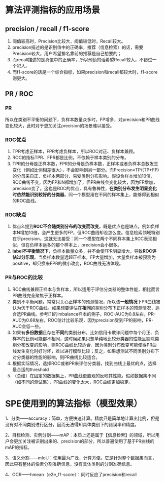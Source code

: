 # 算法评测指标的应用场景

## precision / recall / f1-score

1. 阈值较高时，Precision比较大，阈值较低时，Recall较大。
2. precision描述的是识别值中的正确率，推荐（信息检索）的话，需要Precision较大，用户希望排名靠前的推荐是自己想要的；
3. 而recall描述的是真值中的正确率，所以刑侦的话希望Recall较大，不错过一个犯人。
4. 而f1-score的话是一个综合指标，如果precision和recall都较大时，f1-score则更大。

## PR / ROC

### PR

所以在类别不平衡的问题下，负样本数量众多时，FP增多，对precision和PR曲线变化较大，此时对于更加关注precision的场景难以接受。

### ROC优点

1. TPR考虑正样本，FPR考虑负样本，所以ROC对正、负样本兼顾。
2. ROC的指标TPR、FPR都是比例，不依赖于样本类别的分布。
3. TPR的分母是正样本数，FPR的分母是负样本数，正样本或者负样本总数发生变化（例如比例相差很大），不会影响到另一部分。而Precision=TP/(TP+FP)的分母来自正、负样本两部分，易受类别分布影响。假设负样本增加10倍，ROC曲线不变，因为FP和N都增加了，但PR曲线会变化较大，因为FP增加，precision变了。这也是ROC的优点，具有鲁棒性，**在类别分布发生明显变化时依然能识别较好的分类器**。同一个模型用在不同的样本集上，能够得到相似的ROC曲线。

### ROC缺点

1. 优点3.提到**ROC不会随类别分布的改变而改变**，既是优点也是缺点。例如负样本N增加10倍，会产生更多的FP，但ROC曲线却没怎么变。信息检索领域特别在乎precision，这就无法接受：同一个模型在两个不同样本集上ROC表现相似，但在负样本远多的那个样本上，precision会小很多。
2. **label不平衡情况下**，负样本数量众多，并不会使FPR明显增大，导致**ROC评估过分乐观**。当负样本数量远超正样本，FP大量增加，大量负样本被预测为positive，却只换来FPR的微小改变，ROC曲线无法体现。

### PR与ROC的比较

1. ROC曲线兼顾正样本与负样本，所以适用于评估分类器的整体性能，相比而言PR曲线完全聚焦于正样本。
2. 类别不平衡问题，常常只关心正样本的预测情况，所以该**一般情况**下PR曲线被认为优于ROC曲线。如果想要评估在**相同**的类别分布下正样本的预测情况，适合选PR曲线。参考[1]的imbalance样本的例子，ROC-AUC为0.8左右，PR-AUC为0.68左右，ROC估计比较乐观，因为precision受到FP的影响，PR-AUC会低一些。
3. 如果有**多份数据**且存在**不同**的类别分布，比如信用卡欺诈问题中每个月正、负样本的比例可能都不相同，这时候如果只想单纯地比较分类器的性能且剔除类别分布改变的影响，则ROC曲线比较适合，因为类别分布改变可能使得PR曲线发生变化时好时坏，难以进行模型比较；反之，如果想测试不同类别分布下对分类器的性能的影响，则PR曲线比较适合。
4. 根据实际情况，选择ROC或者PR来评估分类器，找到曲线上最优的点，选择最合适的threshold
5. （总结）在固定的数据集上，PR曲线更直观的反映其性能。假如数据集不同（如不同的测试集），PR曲线的变化太大，ROC曲线更加稳定。

# SPE使用到的算法指标（模型效果）

1、分类——accuracy：简单，方便快速计算。精度只是简单地计算出比例，但是没有对不同类别进行区分，因而无法得知具体类别下的错误率和精度。

2、目标检测、实例分割——mAP：本质上还是属于【信息检索】的领域，所以用户会更加关注被识别出来的、precision的部分，所以普遍使用了基于PR曲线的mAP的指标。

3、语义分割——mIoU：使用最为广泛，计算方便。它是针对整个数据集而言，因此只有整体的像素分割准确信息，没有具体类别的分割准确信息。

4、OCR——hmean（e2e_f1-score）：同时反应了precision和recall